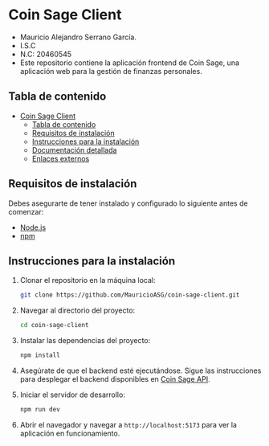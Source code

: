# Coin Sage Client
- Mauricio Alejandro Serrano García.
- I.S.C
- N.C: 20460545
- Este repositorio contiene la aplicación frontend de Coin Sage, una aplicación web para la gestión de finanzas personales.

## Tabla de contenido

- [Coin Sage Client](#coin-sage-client)
  - [Tabla de contenido](#tabla-de-contenido)
  - [Requisitos de instalación](#requisitos-de-instalación)
  - [Instrucciones para la instalación](#instrucciones-para-la-instalación)
  - [Documentación detallada](#documentación-detallada)
  - [Enlaces externos](#enlaces-externos)

## Requisitos de instalación

Debes asegurarte de tener instalado y configurado lo siguiente antes de comenzar:

- [Node.js](https://nodejs.org/)
- [npm](https://www.npmjs.com/)

## Instrucciones para la instalación

1. Clonar el repositorio en la máquina local:
   
   ```sh
   git clone https://github.com/MauricioASG/coin-sage-client.git
   ```

2. Navegar al directorio del proyecto:
   
   ```sh
   cd coin-sage-client
   ```

3. Instalar las dependencias del proyecto:
   
   ```sh
   npm install
   ```

4. Asegúrate de que el backend esté ejecutándose. Sigue las instrucciones para desplegar el backend disponibles en [Coin Sage API](https://github.com/MauricioASG/coin-sage.git).

5. Iniciar el servidor de desarrollo:

    ```sh
    npm run dev
    ```

6. Abrir el navegador y navegar a `http://localhost:5173` para ver la aplicación en funcionamiento.
